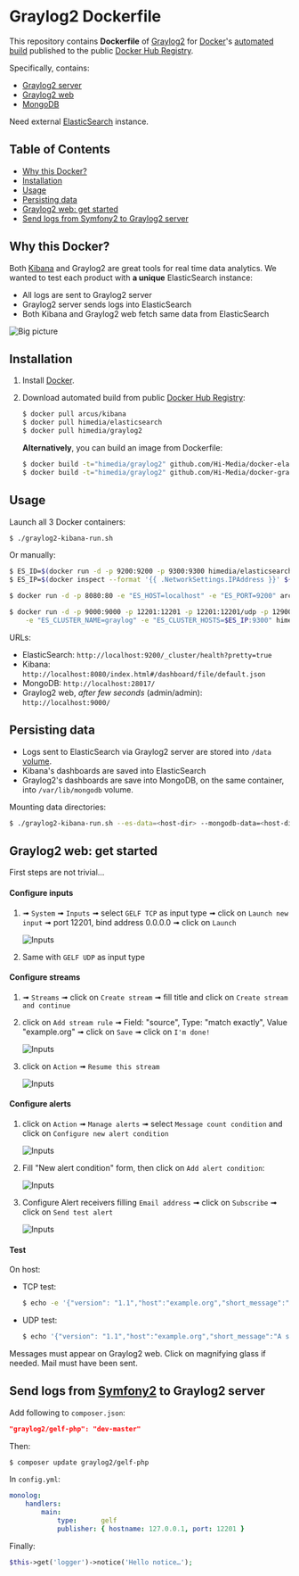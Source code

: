 # Graylog2 Dockerfile

This repository contains **Dockerfile** of [Graylog2](http://graylog2.org/)
for [Docker](https://www.docker.com/)'s [automated build](https://registry.hub.docker.com/u/himedia/graylog2/)
published to the public [Docker Hub Registry](https://registry.hub.docker.com/).

Specifically, contains:

* [Graylog2 server](http://graylog2.org/download)
* [Graylog2 web](http://graylog2.org/download)
* [MongoDB](http://www.mongodb.org/)

Need external [ElasticSearch](http://www.elasticsearch.org/) instance.


## Table of Contents

  * [Why this Docker?](#why-this-docker)
  * [Installation](#installation)
  * [Usage](#usage)
  * [Persisting data](#persisting-data)
  * [Graylog2 web: get started](#graylog2-web-get-started)
  * [Send logs from Symfony2 to Graylog2 server](#send-logs-from-symfony2-to-graylog2-server)


## Why this Docker?

Both [Kibana](http://www.elasticsearch.org/overview/kibana/) and Graylog2 are great tools for real time data analytics.
We wanted to test each product with **a unique** ElasticSearch instance:

* All logs are sent to Graylog2 server
* Graylog2 server sends logs into ElasticSearch
* Both Kibana and Graylog2 web fetch same data from ElasticSearch

![Big picture](https://raw.githubusercontent.com/Hi-Media/docker-graylog2/master/img/big_picture.png)


## Installation

1. Install [Docker](https://www.docker.com/).

2. Download automated build from public [Docker Hub Registry](https://registry.hub.docker.com/):

    ``` bash
    $ docker pull arcus/kibana
    $ docker pull himedia/elasticsearch
    $ docker pull himedia/graylog2
    ```

    **Alternatively**, you can build an image from Dockerfile:

    ```bash
    $ docker build -t="himedia/graylog2" github.com/Hi-Media/docker-elasticsearch
    $ docker build -t="himedia/graylog2" github.com/Hi-Media/docker-graylog2
    ```


## Usage

Launch all 3 Docker containers:

``` bash
$ ./graylog2-kibana-run.sh
```

Or manually:

```bash
$ ES_ID=$(docker run -d -p 9200:9200 -p 9300:9300 himedia/elasticsearch)
$ ES_IP=$(docker inspect --format '{{ .NetworkSettings.IPAddress }}' ${ES_ID})

$ docker run -d -p 8080:80 -e "ES_HOST=localhost" -e "ES_PORT=9200" arcus/kibana

$ docker run -d -p 9000:9000 -p 12201:12201 -p 12201:12201/udp -p 12900:12900 -p 27017:27017 -p 28017:28017 \
    -e "ES_CLUSTER_NAME=graylog" -e "ES_CLUSTER_HOSTS=$ES_IP:9300" himedia/graylog2
```

URLs:

* ElasticSearch: `http://localhost:9200/_cluster/health?pretty=true`
* Kibana: `http://localhost:8080/index.html#/dashboard/file/default.json`
* MongoDB: `http://localhost:28017/`
* Graylog2 web, *after few seconds* (admin/admin): `http://localhost:9000/`


## Persisting data

* Logs sent to ElasticSearch via Graylog2 server are stored into `/data` [volume](https://docs.docker.com/userguide/dockervolumes/).
* Kibana's dashboards are saved into ElasticSearch
* Graylog2's dashboards are save into MongoDB, on the same container, into `/var/lib/mongodb` volume.

Mounting data directories:

``` bash
$ ./graylog2-kibana-run.sh --es-data=<host-dir> --mongodb-data=<host-dir>
```


## Graylog2 web: get started

First steps are not trivial…

#### Configure inputs

1. ➟ `System` ➟ `Inputs` ➟ select `GELF TCP` as input type ➟ click on `Launch new input`
➟ port 12201, bind address 0.0.0.0 ➟ click on `Launch`

    ![Inputs](https://raw.githubusercontent.com/Hi-Media/docker-graylog2/master/img/graylog2_web_input_gelf_tcp.png)

2. Same with `GELF UDP` as input type

#### Configure streams

1. ➟ `Streams` ➟ click on `Create stream` ➟ fill title and click on `Create stream and continue`

2. click on `Add stream rule` ➟ Field: "source", Type: "match exactly", Value "example.org"
➟ click on `Save` ➟ click on `I'm done!`

    ![Inputs](https://raw.githubusercontent.com/Hi-Media/docker-graylog2/master/img/graylog2_web_stream.png)

3. click on `Action` ➟ `Resume this stream`

    ![Inputs](https://raw.githubusercontent.com/Hi-Media/docker-graylog2/master/img/graylog2_web_stream_resume.png)

#### Configure alerts

1. click on `Action` ➟ `Manage alerts` ➟ select `Message count condition` and click on `Configure new alert condition`

    ![Inputs](https://raw.githubusercontent.com/Hi-Media/docker-graylog2/master/img/graylog2_web_stream_manage_alerts.png)

2. Fill "New alert condition" form, then click on `Add alert condition`:

    ![Inputs](https://raw.githubusercontent.com/Hi-Media/docker-graylog2/master/img/graylog2_web_stream_new_alert.png)

3. Configure Alert receivers filling `Email address` ➟ click on `Subscribe` ➟ click on `Send test alert`

    ![Inputs](https://raw.githubusercontent.com/Hi-Media/docker-graylog2/master/img/graylog2_web_stream_alert_dummy_mail_sent.png)

#### Test

On host:

* TCP test:

    ```bash
    $ echo -e '{"version": "1.1","host":"example.org","short_message":"A short message that helps you identify what is going on","full_message":"Backtrace here\n\nmore stuff","level":1,"_user_id":9001,"_some_info":"foo","_some_env_var":"bar"}\0' | nc -w 1 127.0.0.1 12201
    ```

* UDP test:

    ```bash
    $ echo '{"version": "1.1","host":"example.org","short_message":"A short message that helps you identify what is going on","full_message":"Backtrace here\n\nmore stuff","level":1,"_user_id":9001,"_some_info":"foo","_some_env_var":"bar"}' | nc -w 1 -u 127.0.0.1 12201
    ```

Messages must appear on Graylog2 web. Click on magnifying glass if needed. Mail must have been sent.


## Send logs from [Symfony2](http://symfony.com/) to Graylog2 server

Add following to `composer.json`:

```json
"graylog2/gelf-php": "dev-master"
```

Then:

```bash
$ composer update graylog2/gelf-php
```

In `config.yml`:

```yml
monolog:
    handlers:
        main:
            type:      gelf
            publisher: { hostname: 127.0.0.1, port: 12201 }
```

Finally:

```php
$this->get('logger')->notice('Hello notice…');
```
